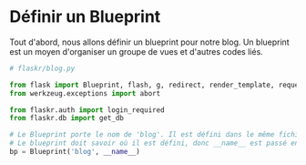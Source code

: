 # Définir un Blueprint

Tout d'abord, nous allons définir un blueprint pour notre blog. Un blueprint est un moyen d'organiser un groupe de vues et d'autres codes liés.

```python
# flaskr/blog.py

from flask import Blueprint, flash, g, redirect, render_template, request, url_for
from werkzeug.exceptions import abort

from flaskr.auth import login_required
from flaskr.db import get_db

# Le Blueprint porte le nom de 'blog'. Il est défini dans le même fichier.
# Le blueprint doit savoir où il est défini, donc __name__ est passé en tant que deuxième argument.
bp = Blueprint('blog', __name__)
```

